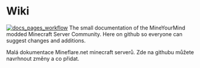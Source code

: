 # Wiki
[![docs_pages_workflow](https://github.com/Mineflare-net/Mineflare.net_Wiki/actions/workflows/build_workflow.yml/badge.svg?branch=master)](https://github.com/Mineflare-net/Mineflare.net_Wiki/actions/workflows/build_workflow.yml)
The small documentation of the MineYourMind modded Minecraft Server Community. Here on github so everyone can suggest changes and additions.

Malá dokumentace Mineflare.net minecraft serverů. Zde na githubu můžete navrhnout změny a co přidat.